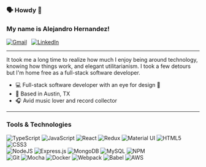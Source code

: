 ### 🗣 Howdy 👋
### My name is Alejandro Hernandez! 


[![Gmail](https://img.shields.io/badge/Gmail-D14836?style=for-the-badge&logo=gmail&logoWidth=20&label=alej.leon4&logoColor=#EA4335)](mailto:alej.leon4@gmail.com) &nbsp;
[![LinkedIn](https://img.shields.io/badge/linkedin-%230077B5.svg?style=for-the-badge&logo=linkedin&logoWidth=20&label=alej-leon&logoColor=dodgerblue)](https://www.linkedin.com/in/alej-leon/)

---
It took me a long time to realize how much I enjoy being around technology, knowing how things work, and elegant utilitarianism. I took a few detours but I'm home free as a full-stack software developer.


- 💻 Full-stack software developer with an eye for design 🎨
- 📍 Based in Austin, TX 
- 🎧 Avid music lover and record collector

---
### Tools & Technologies

![TypeScript](https://img.shields.io/badge/typescript-%23007ACC.svg?style=for-the-badge&logo=typescript&logoColor=white)
![JavaScript](https://img.shields.io/badge/javascript-%23323330.svg?style=flat-square&logo=javascript&logoColor=%23F7DF1E) 
![React](https://img.shields.io/badge/react-%2320232a.svg?style=flat-square&logo=react&logoColor=%2361DAFB) 
![Redux](https://img.shields.io/badge/redux-%23593d88.svg?style=flat-square&logo=redux&logoColor=white) 
![Material UI](https://img.shields.io/badge/materialui-%230081CB.svg?style=flat-square&logo=material-ui&logoColor=white) 
![HTML5](https://img.shields.io/badge/html5-%23E34F26.svg?style=flat-square&logo=html5&logoColor=white) 
![CSS3](https://img.shields.io/badge/css3-%231572B6.svg?style=flat-square&logo=css3&logoColor=white) <br />
![NodeJS](https://img.shields.io/badge/node.js-6DA55F?style=flat-square&logo=node.js&logoColor=white)
![Express.js](https://img.shields.io/badge/express.js-%23404d59.svg?style=flat-square&logo=express&logoColor=%2361DAFB) 
![MongoDB](https://img.shields.io/badge/MongoDB-%234ea94b.svg?style=flat-square&logo=mongodb&logoColor=white) 
![MySQL](https://img.shields.io/badge/mysql-%2300f.svg?style=flat-square&logo=mysql&logoColor=white)
![NPM](https://img.shields.io/badge/NPM-%23000000.svg?style=flat-square&logo=npm&logoColor=white) <br />
![Git](https://img.shields.io/badge/git-%23F05033.svg?style=flat-square&logo=git&logoColor=white) 
![Mocha](https://img.shields.io/badge/-mocha-%238D6748?style=flat-square&logo=mocha&logoColor=white) 
![Docker](https://img.shields.io/badge/docker-%230db7ed.svg?style=flat-square&logo=docker&logoColor=white) 
![Webpack](https://img.shields.io/badge/webpack-%238DD6F9.svg?style=flat-square&logo=webpack&logoColor=black) 
![Babel](https://img.shields.io/badge/Babel-F9DC3e?style=flat-square&logo=babel&logoColor=black) 
![AWS](https://img.shields.io/badge/AWS-%23FF9900.svg?style=flat-square&logo=amazon-aws&logoColor=white) 






<!--
**alejleon/alejleon** is a ✨ _special_ ✨ repository because its `README.md` (this file) appears on your GitHub profile.

Here are some ideas to get you started:

- 🔭 I’m currently working on ...
- 🌱 I’m currently learning ...
- 👯 I’m looking to collaborate on ...
- 🤔 I’m looking for help with ...
- 💬 Ask me about ...
- 📫 How to reach me: ...
- 😄 Pronouns: ...
- ⚡ Fun fact: ...
-->
